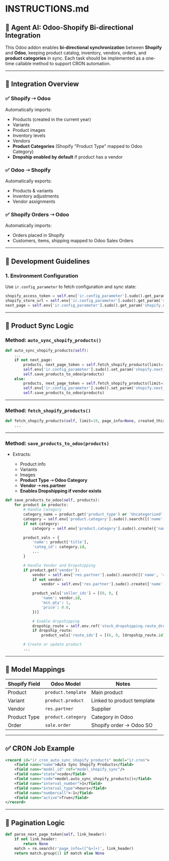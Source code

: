 # INSTRUCTIONS.md

## 🧠 Agent AI: Odoo-Shopify Bi-directional Integration

This Odoo addon enables **bi-directional synchronization** between **Shopify** and **Odoo**, keeping product catalog, inventory, vendors, orders, and **product categories** in sync. Each task should be implemented as a one-time callable method to support CRON automation.

---

## 🔁 Integration Overview

### ✅ Shopify ➝ Odoo

Automatically imports:

* Products (created in the current year)
* Variants
* Product images
* Inventory levels
* Vendors
* **Product Categories** (Shopify "Product Type" mapped to Odoo Category)
* **Dropship enabled by default** if product has a vendor

### ✅ Odoo ➝ Shopify

Automatically exports:

* Products & variants
* Inventory adjustments
* Vendor assignments

### ✅ Shopify Orders ➝ Odoo

Automatically imports:

* Orders placed in Shopify
* Customers, items, shipping mapped to Odoo Sales Orders

---

## 🔧 Development Guidelines

### 1. **Environment Configuration**

Use `ir.config_parameter` to fetch configuration and sync state:

```python
shopify_access_token = self.env['ir.config_parameter'].sudo().get_param('shopify.access_token')
shopify_store_url = self.env['ir.config_parameter'].sudo().get_param('shopify.store_url')
next_page = self.env['ir.config_parameter'].sudo().get_param('shopify.next_page')
```

---

## 🔄 Product Sync Logic

### Method: `auto_sync_shopify_products()`

```python
def auto_sync_shopify_products(self):
    ...
    if not next_page:
        products, next_page_token = self.fetch_shopify_products(limit=10, created_this_year=True)
        self.env['ir.config_parameter'].sudo().set_param('shopify.next_page', next_page_token)
        self.save_products_to_odoo(products)
    else:
        products, next_page_token = self.fetch_shopify_products(limit=10, page_info=next_page)
        self.env['ir.config_parameter'].sudo().set_param('shopify.next_page', next_page_token)
        self.save_products_to_odoo(products)
```

---

### Method: `fetch_shopify_products()`

```python
def fetch_shopify_products(self, limit=10, page_info=None, created_this_year=False):
    ...
```

---

### Method: `save_products_to_odoo(products)`

* Extracts:

  * Product info
  * Variants
  * Images
  * **Product Type ➝ Odoo Category**
  * **Vendor ➝ res.partner**
  * **Enables Dropshipping if vendor exists**

```python
def save_products_to_odoo(self, products):
    for product in products:
        # Handle Category
        category_name = product.get('product_type') or 'Uncategorized'
        category = self.env['product.category'].sudo().search([('name', '=', category_name)], limit=1)
        if not category:
            category = self.env['product.category'].sudo().create({'name': category_name})

        product_vals = {
            'name': product['title'],
            'categ_id': category.id,
            ...
        }

        # Handle Vendor and Dropshipping
        if product.get('vendor'):
            vendor = self.env['res.partner'].sudo().search([('name', '=', product['vendor'])], limit=1)
            if not vendor:
                vendor = self.env['res.partner'].sudo().create({'name': product['vendor'], 'supplier_rank': 1})

            product_vals['seller_ids'] = [(0, 0, {
                'name': vendor.id,
                'min_qty': 1,
                'price': 0.0,
            })]

            # Enable dropshipping
            dropship_route = self.env.ref('stock_dropshipping.route_drop_shipping')
            if dropship_route:
                product_vals['route_ids'] = [(6, 0, [dropship_route.id])]

        # Create or update product
        ...
```

---

## 🧩 Model Mappings

| Shopify Field | Odoo Model         | Notes                      |
| ------------- | ------------------ | -------------------------- |
| Product       | `product.template` | Main product               |
| Variant       | `product.product`  | Linked to product template |
| Vendor        | `res.partner`      | Supplier                   |
| Product Type  | `product.category` | Category in Odoo           |
| Order         | `sale.order`       | Shopify order → Odoo SO    |

---

## ✅ CRON Job Example

```xml
<record id="ir_cron_auto_sync_shopify_products" model="ir.cron">
    <field name="name">Auto Sync Shopify Products</field>
    <field name="model_id" ref="model_shopify_sync"/>
    <field name="state">code</field>
    <field name="code">model.auto_sync_shopify_products()</field>
    <field name="interval_number">1</field>
    <field name="interval_type">hours</field>
    <field name="numbercall">-1</field>
    <field name="active">True</field>
</record>
```

---

## 🔄 Pagination Logic

```python
def parse_next_page_token(self, link_header):
    if not link_header:
        return None
    match = re.search(r'page_info=([^&>]+)', link_header)
    return match.group(1) if match else None
```